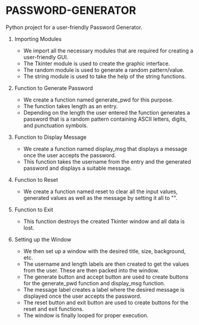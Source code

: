 # PASSWORD-GENERATOR
Python project for a user-friendly Password Generator.

1. Importing Modules
    - We import all the necessary modules that are required for creating a user-friendly GUI.
    - The Tkinter module is used to create the graphic interface.
    - The random module is used to generate a random pattern/value.
    - The string module is used to take the help of the string functions.
      
2. Function to Generate Password
    - We create a function named generate_pwd for this purpose.
    - The function takes length as an entry.
    - Depending on the length the user entered the function generates a password that is a random pattern containing ASCII letters, digits, and punctuation symbols.
      
3. Function to Display Message
    - We create a function named display_msg that displays a message once the user accepts the password.
    - This function takes the username from the entry and the generated password and displays a suitable message.
      
4. Function to Reset
    - We create a function named reset to clear all the input values, generated values as well as the message by setting it all to "".
      
5. Function to Exit
    - This function destroys the created Tkinter window and all data is lost.
    
6. Setting up the Window
    - We then set up a window with the desired title, size, background, etc.
    - The username and length labels are then created to get the values from the user. These are then packed into the window.
    - The generate button and accept button are used to create buttons for the generate_pwd function and display_msg function.
    - The message label creates a label where the desired message is displayed once the user accepts the password.
    - The reset button and exit button are used to create buttons for the reset and exit functions.
    - The window is finally looped for proper execution.
